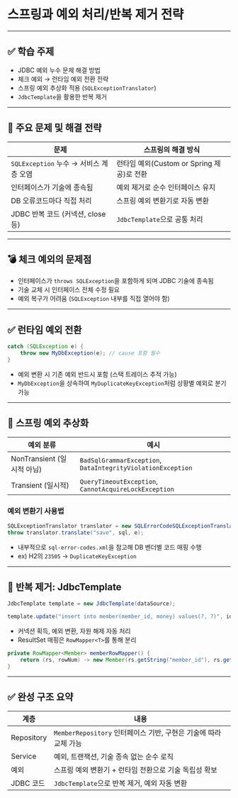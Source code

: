 # 스프링과 예외 처리/반복 제거 전략

---

## ✅ 학습 주제

* JDBC 예외 누수 문제 해결 방법
* 체크 예외 → 런타임 예외 전환 전략
* 스프링 예외 추상화 적용 (`SQLExceptionTranslator`)
* `JdbcTemplate`을 활용한 반복 제거

---

## 🧩 주요 문제 및 해결 전략

| 문제                            | 스프링의 해결 방식                      |
| ----------------------------- | ------------------------------- |
| `SQLException` 누수 → 서비스 계층 오염 | 런타임 예외(Custom or Spring 제공)로 전환 |
| 인터페이스가 기술에 종속됨                | 예외 제거로 순수 인터페이스 유지              |
| DB 오류코드마다 직접 처리               | 스프링 예외 변환기로 자동 변환               |
| JDBC 반복 코드 (커넥션, close 등)     | `JdbcTemplate`으로 공통 처리          |

---

## 💣 체크 예외의 문제점

* 인터페이스가 `throws SQLException`을 포함하게 되며 JDBC 기술에 종속됨
* 기술 교체 시 인터페이스 전체 수정 필요
* 예외 복구가 어려움 (`SQLException` 내부를 직접 열어야 함)

---

## ✅ 런타임 예외 전환

```java
catch (SQLException e) {
    throw new MyDbException(e); // cause 포함 필수
}
```

* 예외 변환 시 기존 예외 반드시 포함 (스택 트레이스 추적 가능)
* `MyDbException`을 상속하여 `MyDuplicateKeyException`처럼 상황별 예외로 분기 가능

---

## 🧠 스프링 예외 추상화

| 예외 분류                 | 예시                                                          |
| --------------------- | ----------------------------------------------------------- |
| NonTransient (일시적 아님) | `BadSqlGrammarException`, `DataIntegrityViolationException` |
| Transient (일시적)       | `QueryTimeoutException`, `CannotAcquireLockException`       |

### 예외 변환기 사용법

```java
SQLExceptionTranslator translator = new SQLErrorCodeSQLExceptionTranslator(dataSource);
throw translator.translate("save", sql, e);
```

* 내부적으로 `sql-error-codes.xml`을 참고해 DB 벤더별 코드 매핑 수행
* ex) H2의 `23505` → `DuplicateKeyException`

---

## 🔁 반복 제거: JdbcTemplate

```java
JdbcTemplate template = new JdbcTemplate(dataSource);

template.update("insert into member(member_id, money) values(?, ?)", id, money);
```

* 커넥션 획득, 예외 변환, 자원 해제 자동 처리
* ResultSet 매핑은 `RowMapper<T>`를 통해 분리

```java
private RowMapper<Member> memberRowMapper() {
    return (rs, rowNum) -> new Member(rs.getString("member_id"), rs.getInt("money"));
}
```

---

## ✅ 완성 구조 요약

| 계층         | 내용                                            |
| ---------- | --------------------------------------------- |
| Repository | `MemberRepository` 인터페이스 기반, 구현은 기술에 따라 교체 가능 |
| Service    | 예외, 트랜잭션, 기술 종속 없는 순수 로직                      |
| 예외         | 스프링 예외 변환기 + 런타임 전환으로 기술 독립성 확보               |
| JDBC 코드    | `JdbcTemplate`으로 반복 제거, 예외 자동 변환              |

